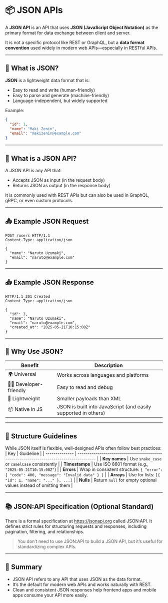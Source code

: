 # 📦 JSON APIs

A **JSON API** is an API that uses **JSON (JavaScript Object Notation)** as the primary format for data exchange between client and server.

It is not a specific protocol like REST or GraphQL, but a **data format convention** used widely in modern web APIs—especially in RESTful APIs.

---

## 🧾 What is JSON?

**JSON** is a lightweight data format that is:

- Easy to read and write (human-friendly)
- Easy to parse and generate (machine-friendly)
- Language-independent, but widely supported

Example:

```json
{
  "id": 1,
  "name": "Maki Zenin",
  "email": "makizenin@example.com"
}
```

---

## 🔄 What is a JSON API?

A JSON API is any API that:

- Accepts JSON as input (in the request body)
- Returns JSON as output (in the response body)

It is commonly used with REST APIs but can also be used in GraphQL, gRPC, or even custom protocols.

---

## 📤 Example JSON Request

```http
POST /users HTTP/1.1
Content-Type: application/json

{
  "name": "Naruto Uzumaki",
  "email": "naruto@example.com"
}
```

---

## 📥 Example JSON Response

```http
HTTP/1.1 201 Created
Content-Type: application/json

{
  "id": 1,
  "name": "Naruto Uzumaki",
  "email": "naruto@example.com",
  "created_at": "2025-05-21T10:15:00Z"
}
```

---

## 🧠 Why Use JSON?

| Benefit               | Description                                                    |
| --------------------- | -------------------------------------------------------------- |
| 🌍 Universal          | Works across languages and platforms                           |
| 🧑‍💻 Developer-friendly | Easy to read and debug                                         |
| 🚀 Lightweight        | Smaller payloads than XML                                      |
| 📦 Native in JS       | JSON is built into JavaScript (and easily supported in others) |

---

## 🧱 Structure Guidelines

While JSON itself is flexible, well-designed APIs often follow best practices:
| Key | Guideline |
| -------------- | --------------------------------------------------------------------------------------- |
| **Key names** | Use `snake_case` or `camelCase` consistently |
| **Timestamps** | Use ISO 8601 format (e.g., `"2025-05-21T10:15:00Z"`) |
| **Errors** | Wrap in consistent structure: `{ "error": { "code": 400, "message": "Invalid data" } }` |
| **Arrays** | Use for lists: `[{ "id": 1, "name": "..." }, ...]` |
| **Nulls** | Return `null` for empty optional values instead of omitting them |

---

## 📚 JSON:API Specification (Optional Standard)

There is a formal specification at https://jsonapi.org called JSON:API.
It defines strict rules for structuring requests and responses, including pagination, filtering, and relationships.

> You don’t need to use JSON:API to build a JSON API, but it’s useful for standardizing complex APIs.

---

## 🧠 Summary

- JSON API refers to any API that uses JSON as the data format.
- It’s the default for modern web APIs and works naturally with REST.
- Clean and consistent JSON responses help frontend apps and mobile apps consume your API more easily.
